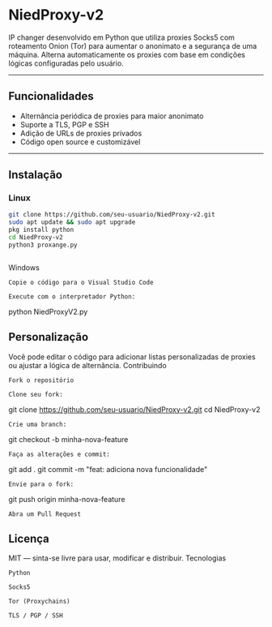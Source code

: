 # NiedProxy-v2

IP changer desenvolvido em Python que utiliza proxies Socks5 com roteamento Onion (Tor) para aumentar o anonimato e a segurança de uma máquina. Alterna automaticamente os proxies com base em condições lógicas configuradas pelo usuário.

---

## Funcionalidades

- Alternância periódica de proxies para maior anonimato
- Suporte a TLS, PGP e SSH
- Adição de URLs de proxies privados
- Código open source e customizável

---

## Instalação

### Linux

```bash
git clone https://github.com/seu-usuario/NiedProxy-v2.git
sudo apt update && sudo apt upgrade
pkg install python
cd NiedProxy-v2
python3 proxange.py



```



Windows

    Copie o código para o Visual Studio Code

    Execute com o interpretador Python:

python NiedProxyV2.py




## Personalização

Você pode editar o código para adicionar listas personalizadas de proxies ou ajustar a lógica de alternância.
Contribuindo

    Fork o repositório

    Clone seu fork:

git clone https://github.com/seu-usuario/NiedProxy-v2.git
cd NiedProxy-v2

    Crie uma branch:

git checkout -b minha-nova-feature

    Faça as alterações e commit:

git add .
git commit -m "feat: adiciona nova funcionalidade"

    Envie para o fork:

git push origin minha-nova-feature

    Abra um Pull Request


    

## Licença

MIT — sinta-se livre para usar, modificar e distribuir.
Tecnologias

    Python

    Socks5

    Tor (Proxychains)

    TLS / PGP / SSH

